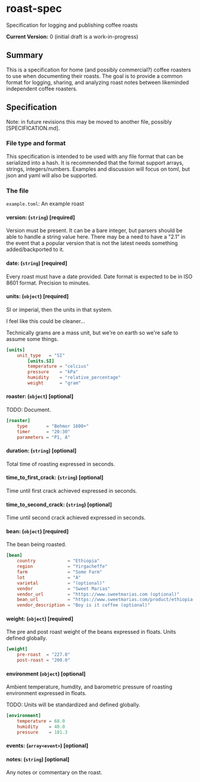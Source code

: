 # roast-spec
Specification for logging and publishing coffee roasts

**Current Version:** 0 (initial draft is a work-in-progress)

## Summary

This is a specification for home (and possibly commercial?) coffee roasters to use when documenting their roasts.
The goal is to provide a common format for logging, sharing, and analyzing roast notes between likeminded independent
coffee roasters.

## Specification

Note: in future revisions this may be moved to another file, possibly [SPECIFICATION.md].

### File type and format

This specification is intended to be used with any file format that can be serialized into a hash.  It is recommended that the
format support arrays, strings, integers/numbers.  Examples and discussion will focus on toml, but json and yaml will also be supported.

### The file

`example.toml`: An example roast

#### version: (`string`) [required]

Version must be present.  It can be a bare integer, but parsers should be able to handle a string value here.  There may be a
need to have a "2.1" in the event that a popular version that is not the latest needs something added/backported to it.

#### date: (`string`) [required]

Every roast must have a date provided.  Date format is expected to be in ISO 8601 format. Precision to minutes.

#### units: (`object`) [required]

SI or imperial, then the units in that system.

I feel like this could be cleaner... 

Technically grams are a mass unit, but we're on earth so we're safe to assume some things.

```toml
[units]
	unit_type   = "SI"
		[units.SI]
		temperature = "celcius"
		pressure    = "kPa"
		humidity    = "relative_percentage"
		weight      = "gram"
```

#### roaster: (`object`) [optional]

TODO: Document.

```toml
[roaster]
	type       = "Behmor 1600+"
	timer      = "20:30"
	parameters = "P1, A"
```

#### duration: (`string`) [optional]

Total time of roasting expressed in seconds.

#### time_to_first_crack: (`string`) [optional]

Time until first crack achieved expressed in seconds.

#### time_to_second_crack: (`string`) [optional]

Time until second crack achieved expressed in seconds.

#### bean: (`object`) [required]

The bean being roasted.

```toml
[bean]
	country            = "Ethiopia"
	region             = "Yirgacheffe"
	farm               = "Some Farm"
	lot                = "A"
	varietal           = "(optional)"
	vendor             = "Sweet Marias"
	vendor_url         = "https://www.sweetmarias.com (optional)"
	bean_url           = "https://www.sweetmarias.com/product/ethiopia-yirgacheffe-example-bean (optional)"
	vendor_description = "Boy is it coffee (optional)"
```

#### weight: (`object`) [required]

The pre and post roast weight of the beans expressed in floats. Units defined globally.

```toml
[weight]
	pre-roast  = "227.0"
	post-roast = "200.0"
```
#### environment (`object`) [optional]

Ambient temperature, humdity, and barometric pressure of roasting environment
expressed in floats.

TODO:
Units will be standardized and defined globally.


```toml
[environment]
	temperature = 68.0
	humidity    = 40.0
	pressure    = 101.3
```
#### events: (`array<event>`) [optional]

#### notes: (`string`) [optional]

Any notes or commentary on the roast.

